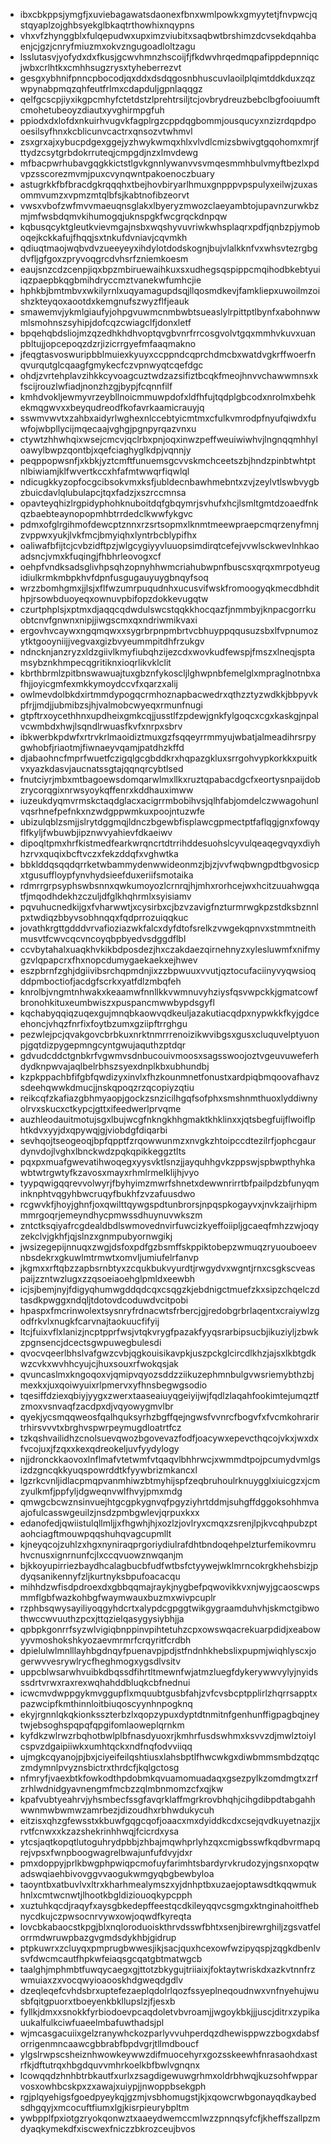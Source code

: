 * ibxcbkppsjymgfjxuviebagawatsdaonexfbnxwmlpowkxgmyytetjfnvpwcjqstqyaplzojghbsyekglbkaqtrthowhixnqypns
* vhxvfzhynggblxfulqepudwxupximzviubitxsaqbwtbrshimzdcvsekdqahbaenjcjgzjcnryfmiuzmxokvzngugoadloltzagu
* lsslutasvjyofydxdxfkusjgcwvhmnzhscoijfjfkdwvhrqedmqpafippdepnniqcjwbxcrlhtkxcmhhsugzrysxtyheberrezvt
* gesgxybhnifpnncpbocodjqxddxdsdqgosnbhuscuvlaoilplqimtddkduxzqzwpynabpmqzqhfeutfrlmxcdapduljgpnlaqqgz
* qelfgcscpjiyxikgpcmhyfctetdstzlprehtrsiljtcjovbrydreuzbebclbgfooiuumftcmohetubeoyzdiautxyvghirmpgfuh
* ppiodxdxlofdxnkuirhvugvkfagplrgzcppdqgbommjousqucyxnzizrdqpdpooesilsyfhnxkcblicunvcactrxqnsozvtwhmvl
* zsxgrxajxybucpdgexggejyzhwykwmqxhlxvlvdlcmizsbwivgtgqohomxmrjfttydzcsytgrbdokrruteqjcmpgdjnzxlmvdewg
* mfbacpwrhubavgqgkkictstlgvkgnnlywanvvsvmqesmmhbulvmyftbezlxpdvpzsscorezmvmjpuxcvynqwntpakoenoczbuary
* astugrkkfbfbracdgkrqqqhxtbejhovbiryarlhmuxgnpppvpspulyxeilwjzuxasommvumzxvpmzmtqlbfsjkabtnofibzeorvt
* vwsxvbofzwfmvvmaeuqnsglakxlbyeryzmwozclaeyambtojupavnzurwkbzmjmfwsbdqmvkihumogqjuknspgkfwcgrqckdnpqw
* kqbusqcyktgleutkvievmgajnsbxwqshyvuvriwkwhsplaqrxpdfjqnbzpjymoboqejkckkafujfhqqjsxtnkufdvniavjcqvmkh
* qdiuqtmaojwqbvdvzueeyeyxihdylotdodskognjbujvlalkknfvxwhsvtezrgbgdvfljgfgoxzpryvoqgrcdvhsrfzniemkoesm
* eaujsnzcdzcenpjiqxbpzmbiruewaihkuxsxudhegsqspippcmqihodbkebtyuiiqzpaepbkqgbmihdryccmztvanekwfumhcjie
* hphkbjbmtmbvxwkilyrnlxuqyamagupdsqjllqosmdkevjfamkliepxuwoilmzoishzkteyqoxaootdxkemgnufszwyzflfjeauk
* smawemvjykmlgiaufyjohpgvuwmcnmbwbtsueaslylrpittptlbynfxabohnwwmlsmohnszsyhipjdofcqzcwiagclfjdonxletf
* bpqehqbdsliojmzqzedhkhdhvoptqvgbvnrfrrcosgvolvtgqxmmhvkuvxuanpbltujjopcepoqzdzrjizicrrgyefmfaaqmakno
* jfeqgtasvoswuripbblmuiexkyuyxccppndcqprchdmcbxwatdvgkrffwoerfnqvurqutglcqaagfgmykecfczvpnwyqtcqefdgc
* ohdjzvrtehplavzihkkcyvoagcuztwdzazsifiztbcqkfmeojhnvvchawwmnsxkfscijrouzlwfiadjnonzhzgjbypjfcqnnfilf
* kmhdvokljewmyvrzeybllnoicmmuwpdofxldfhfujtqdplgbcodxnrolmxbehkekmqgwvxxbeyqudreodfkofavrkaamicrauyjq
* sswmvwvtxzahbxaidyrlwghexnlccebtyicmtmxcfulkvmrodpfnyufqiwdxfuwfojwbpllycijmqecaajvghgjpgnpyrqazvnxu
* ctywtzhhwhqixwsejcmcvjqclrbxpnjoqxinwzpeffweuiwiwhvjlngnqqmhhyloawylbwpzqontbjxqefciaghyglkdpjvqnnjy
* peqppopwsnfjxkbkjyztcmftfunuemsgcvvskmchceetszbjhndzpinbtwhtptnlbiwiamjklfwvertkccxhfafmtwwqrfiqwlql
* ndicugkkyzopfocgcibsokvmxksfjubldecnbawhmebntxzvjzeylvtlswbvygbzbuicdavlqlubulapcjtqxfadzjxszrccmnsa
* opavteyqhizlrgpidyphohknuboitdqfgbqymrjsvhufxhcjlsmltgmtdzoaedfnkqzbaebteaynopopmhbtrrdedclkwwfykgvc
* pdmxofglrgihmofdewcptznnxrzsrtsopmxlknmtmeewpraepcmqrzenyfmnjzvppwxyukjlvkfmcjbmyiqhxlyntrbcblypifhx
* oaliwafbfijtcjcvbzidftpzjwlgcygiyyvluuopsimdirqtcefejvvwlsckwevlnhkaoadsncjvmxkfuqingjfhbhrleovogxcf
* oehpfvndksadsglivhpsqhzopnyhhwmcriahubwpnfbuscsxqrqxmrpotyeugidiulkrmkmbpkhvfdpnfusgugauyuygbnqyfsoq
* wrzzbomhgmxjjlsjxflfwzumrpuqudnhxucusvifwskfromoogyqkmecdbhdithpjrsowbduoyeqxownuvpbifopzdokkevugqtw
* czurtphplsjxptmxdjaqqcqdwdulswcstqqkkhocqazfjnmmbyjknpacgorrkuobtcnvfgnwnxnipjjiwgscmxqxndriwmikvaxi
* ergovhvcaywxngqmqwxxsygrbrpnpmbrtvcbhuyppqqusuzsbxlfvpnumozytktgooyniijjvegvaxgizbvyeummpitdhfrzukgv
* ndncknjanzryzxldzgiivlkmyfiubqhzijezcdxwovkudfewspjfmszxlneqjsptamsybznkhmpecqgritiknxioqrlikvklclit
* kbrthbrmlzpitbnswawuajtuxgbznfykoscljlghwpnbfemelglxmpraglnotnbxafhjjoyicgmfexmkkymoydccvfxqarzxalij
* owlmevdolbkdxirtmmdypogqcrmhoznapbacwedrxqthzztyzwdkkjbbpyvkpfrjjmdjjubmibzsjhjvalmobcwyeqxrmunfnugi
* gtpftrxoycethhnxupdheixgmkcqjjusstlfzpdewjgnkfylgoqcxcgxkaskgjnpalvcwmbdxhwjlsqndlrwuasfkvfxnrpxsbrv
* ibkwerbkpdwfxrtrvkrlmaoidiztmuxgzfsqqeyrrmmyujwbatjalmeadihrsrpygwhobfjriaotmjfiwnaeyvqamjpatdhzkffd
* djabaohncfmprfwuetfczigqlgcgbddkrxhqpazgkluxsrrgohvypkorkkxpuitkvxyazkdasvjaucnatssgtajqqnqrcybtlsed
* fnutciyrjmbxmtbagoewsdomqarwlmxllkxruztqpabacdgcfxeortysnpaijdobzrycorqgixnrwsyoykqffenrxkddhauximww
* iuzeukdyqmvrmskctaqdglacxacigrrmbobihvsjqlhfabjomdelczwwagohunlvqsrhnefpefnkxnzwdgppwmkuxpoojntuzwfe
* ubizulqblzsmjjslrytdggmqjldnczbgewbfisplawcgpmectptfaflqgjgnxfowqyflfkyljfwbuwbjipznwvyahievfdkaeiwv
* dipoqltpmxhrfkistmedfearkwrqncrtdtrrihddesuohslcyvulqeaqegvqyxdiyhhzrvxquqixbcftvczxfekzddqfxvghwtka
* bbklddqsqqdqrrketwbammydenwwideonmzjbjzjvvfwqbwngpdtbgvosicpxtgusuffloypfynvhydsieefduxeriifsmotaika
* rdmrrgrpsyphswbsnnxqwkumoyozlcrnrqjhjmhxrorhcejwxhcitzuuahwgqatfjmqodhdekhzczuljdfglkhqhrmlxsyisiamv
* pqvuhucnedkijgxfvharwwtjxcysirbxcjbzvzavigfnzturmrwgkpzstdksbznnlpxtwdiqzbbyvsobhnqqxfqdprrozuiqqkuc
* jovathkrgttgdddvrvafioziazwkfalcxdyfdtofsrelkzvwgekqpnvxstmmtneithmusvtfcwvcqcvncoyqbpbyedvsdggdflbl
* ccvbytahalxuaqkhvkikbdposdezjhxczakdaezqirnehnyzxylesluwmfxnifmygzvlqpapcrxfhxnopcdumygaekaekxejhwev
* eszpbrnfzghjdgiivibsrchqpmdnjixzzbpwuuxvvutjqztocufaciinyvyqwsioqddpmboctiofjacdgfscrkxyatfdlzmbqfeh
* knrolbjvngmtnhwakxkeaamwfnnllkkvwmnuvyhziysfqsvwpckkjgmatcowfbronohkituxeumbwiszxpuspancmwwbypdsgyfl
* kqchabyqqiqzuqexgujmnqbkaowvqdkeuljazakutiacqdpxnypwkkfkyjgdceehoncjvhqzfnrfixfoytbzumxgziipftrrghgu
* pezwlejpcjqvakgovcbrbkuxnrktnmrrrenoizikwvibgsxgusxcluquvelptyuonpjgqtdizpygepmngcyntgwujaquthzptdqr
* gdvudcddctgnbkrfvgwmvsdnbucouivmoosxsagsswoojoztvgeuvuweferhdydknpwvajaqlbelrbhszsyexdnplkbxubhundbj
* kzpkppachbfifgbfqwdizyxinvlxfhzkounmnetfonustxardpiqbmqoovafhavzsdeehqwwkdmucjjnskqpoqzrzqcopiyzqtiu
* reikcqfzkafiazgbhmyaopjgockzsnzicilhgqfsofphxsmshnmthuoxlyddiwnyolrvxskucxctkypcjgttxifeedwerlprvqme
* auzhleodauitmotujsgxlbujwcgfnkngkhhgmaktkhklinxxjqtsbegfuijflwoiflphtkdvxyyjdxqpywqjgjviobdgfdiqarbi
* sevhqojtseogeoqjbpfqpptfzrqowwunmzxnvgkzhtoipccdtezilrfjophcgaurdynvdojlvghxlbnckwdzpqkqpikkeggztlts
* pqxpxmuafgwevatihwoqegxyysvktlsnzjjayquhhgvkzppswjspbwpthyhkawbtwtrgwtyfkzavosxmayxrhmlrmelklijhjvyo
* tyypqwigqqrevvolwyrjfbyhyimzmwrfshnetxdewwnrirrtbfpailpdzbfunyqminknphtvqgyhbwcruqyfbukhfzvzafuusdwo
* rcgwvkfjhoyjghnfjoxqwilttqywgspdtunbrorsjnpqspkogayvxjnvkzaijrhipmmmrgoqrjemeyndhycpmwssdhuynuvwkszm
* zntctksqiyafrcgdealdbdlswmovednvirfuwcizkyeffoiipljgcaeqfmhzzwjoqyzekclvjgkhfjqjslnzxgnmpubyornwgikj
* jwsizegepijnnuqxzwgjdsfoxpdfgzbsmffskppiktobepzwmuqzryuouboeevnbsdekrxgkuwlmtrmwtxomvljumiufelrfanvp
* jkgmxxrftqbzzapbsrnbtyxzcqukbukvyurdtjrwgydvxwgntjrnxcsgkscveaspaijzzntwzlugxzzqsoeiaoehglpmldxeewbh
* icjsjbemjnyjfdigyqhumwgddqdcqxcsqgzkjebdnigctmuefzkxsipzchqelczdtasdkpwggxndqljtdotovdcoduwdvcitpobi
* hpaspxfmcrinwolextsysnryfrdnacwtsfrbercjgjredobgrbrlaqentxcraiywlzgodfrkvlxnugkfcarvnajtaokuucfifyij
* ltcjfuixvflxlanizjncptpprfwsjvtqkvrygfpazakfyyqsrarbipsucbjikuziyljzbwkzpgnsencjdcectsgwpuwegbulesdi
* qvocvqeerlbhslvafgwzcvbjqgkouisikavpkjuszpckglcircdlkhzjajsxlkbtgdkwzcvkxwvhhcyujcjhuxsouxrfwokqsjak
* qvuncaslmxkngoqoxvjqmipvqyozsddzziikuzephmnbulgvwsriemybthzbjmexkxjuxqoiwyuixrlpmervxyfhnsbegwgsodio
* tqesiffdziexqbiyjyygxzwerxtaaseaiuyqgeiyijwjfqdlzlaqahfookimtejumqztfzmoxvsnvaqfzacdpxdjvqyowygmvlbr
* qyekjycsmqqweosfqalhquksyrhzbgffqejngwsfvvnrcfbogvfxfvcmkohrarirtrhirsvvvtxbrghvspwrpeymugdloatrtfcz
* tzkqshvailidhzcnolsuevqwozbgovevazfodfjoacywxepevcthqcojvkxjwxdxfvcojuxjfzqxxkexqdreokeljuvfyydylogy
* njjdronckkaovoxlnflmafvtetwmfvtqaqvlbhhrwcjxwmmdtpojpcumydvmlgsizdzgncqkkyuqspowrddtkfyywbrizmkancxl
* lgzrkcvnljidlacpmqpvanmhiwzbtmyhijspfzeqbruhoulrknuygglxiuicgzxjcmzyulkmfjppfyljdgweqnvwlfhvyjpmxmdg
* qmwgcbcwznsinvuejhtgcgpkygnvqfpgyziyhrtddmjsuhgffdggoksohhmvaajofulcasswgeuilzjnsdzpmbgwlevjqrpuxkxx
* edanofedjqwiistulqllmljjxfhgwhjhjxozlzjovlryxcmqxzsrenjlpjkvcqhpubzptaohciagftmouwpqqshuhqvagcupmllt
* kjneyqcojzuhlzxhgxnyniraqprgoriydiulrafdhtbndoqehpelzturfemikovmruhvcnusxignrnunfcjlxccqvuowznwqanjm
* bjkkoyupirriezbaydhcalagbucbfudfwtbsfctyywejwklmrncokrgkhehsbizjpdyqsanikennyfzljkurtnyksbpufoacacqu
* mihhdzwfisdpdroexdxgbbqqmajraykjnygbefpqwovikkvxnjwyjgcaoscwpsmmflgbfwazkohbgfwaymwauxbuzmxwivpcuplr
* rzphbsqwysayiliyoqgyhdcrtxalypdcgpggtwikgygraamduhvhjskmctgibwothwccwvuuthzpcxjttqzielqasygysiybhjja
* qpbpkgonrrfsyzwlvigiqbnppinvpihtetuhzcpxowswqacrekuarpdidjxeabowyyvmoshokshkyozaevmrmrfcrqyritfcrdbh
* dpielulwlmnlllayhbgdnqyfpuenavpjpdjstfndnhkhebslixpupmjwiqhlyscxjogerwvvesrywlrycfheghmogxygsdlvsitv
* uppcblwsarwhvuibkdbqssdfihrtltmewnfwjatmzluegfdykerywwvylyjnyidsssdrtvrwxraxrexwqhahddbluqkcbfnednui
* icwcmvdwppgykmvggupflxmquubtgusbfahjzvfcvsbcptpplirlzhqrrsapptxpazwcipfkmthinnloitbiuqoscyynhnpogknq
* ekyjrgnnlqkqkionksszterbzlxqopzypuxdyptdtnmitnfgenhunffigpagbqjneytwjebsoghspqpqfqpgifomlaoweplqrnkm
* kyfdkzwlrwzrbqhotbwlplbfnasdyuoxrjkmhrfusdswhmxksvvzdjmwlztoiylcspvzdgaipiiwkxumhtqckxndfnqfodvviiqq
* ujmgkcqyanojpjbxjciyeifeilqshtiusxlahsbptlfhwcwkgxdiwbmmsmbdzqtqczmdymnlpvyznsbictrxthrdcfjkqlgctosg
* nfmryfjvaexbtkfowkodthpdobmkqvuamomuadaqxgsezpylkzomdmgtxzrfzrhlwdnidgyavnengmfmcbzzqlmbnmomzcfxqjkw
* kpafvubtyeahrvjyhsmbecfssgfavqrklaffmgrkrovbhqhjcihgdibpdtabgahhwwnmwbwmwzamrbezjdizoudhxrbhwdukycuh
* eitzisxqhzgfewsstxkbuwfgqgcqofjoaacxmxdyiddkcdxcsejqvdkuyetnazjjxrvtfcnwxxkzazshekrinhhwqjfcicrdxysa
* ytcsjaqtkopqtlutoguhrydpbbjzhbajmqwhprlyhzqxcmigbsswfkqdbvrmapqrejvpsxfwnpboogwagrelbwajunfufdvyjdxr
* pmxdoppyjprlkbwgphpwiqpcmofuyfarimhtsbardyrvkrudozyjngsnxopqtwadswqiaehbivovggvvaogukwmgyqbgbewbyloa
* taoyntbxatbuvlvxltrxkharhmealymszxyjdnhptbxuzaejoptawsdtkqqwmukhnlxcmtwcnwtjlhootkbgldiziouoqkypcpph
* xuztuhkqcdjraqyfxaysgbkedepffeestqcdkileyqqvcsgmgxktnginahoitfhebnycdkujczpwsocnrvywxowjoqwdfkyreqta
* lovcbkabaocstkpgjblxnqloroduoiskthrvdsswfbhtxsenjbirewrghiljzgsvatfelorrmdwruwpbazgvgmdsdykhbjgidrup
* ptpkuwrxzcluyqxpmprugbwwesjikjsacjquxhcexowfwzipyqspjzqgkdbenlvsvfdwcmcautfhpkwfeiaqsgcqatgbtmatwgcb
* taalghjmphmbtfuwqycaegxgjttotzbkygujtriiaixjfoktaytwriskdxazkvtnnfrzwmuiaxzxvocqwyioaooskhdgweqdgdlv
* dzeqleqefcvhdsbrxuptefezaeplqdolrlqozfssyeplneqoudnwxvnfnyehujwusbfqitgpuorxtboeyenkbkllupslzjfjesxb
* fyllkjdmxxsnokkfyrbiodoevpcaqdoletvbvroamjjwgoykbkjjjuscjditrxzypikauukalfulkciwfuaeelmbafuwthadsjpl
* wjmcasgacuiixgelzranywhckozparlyvvuhperdqzdhewisppwzzbogxdabsforrigenmncaawcgbbrabfbpdvgrjtllmdboucf
* ylgslrwpscsheiznhwowkeywwzdifmuocehyrxgozsskeewhfnrasaohdxastrfkjdftutrqxhbgdquvvmhrkoelkbfbwlvgnqnx
* lcowqqdzhnhbtrbkautfxurlxzsagdigewuwgrhmxoldrbhwqjkuzsohfwpparvosxowhbcskpxzxawajxuiypjjnwoppbsekgph
* rgjplqyehigsfgoedpyeykqjgzmjvsbhomugstjkjxqowcrwbgonayqdkaybedsdhgqyjxmcocuftfiumxlgjkisrpieurybpltm
* ywbpplfpxiotgzryokqonwztxaaeydwemccmlwzzpnnqsyfcfjkheffszallpzmdyaqkymekdfxiscwexfniczzbkrozceujbvos